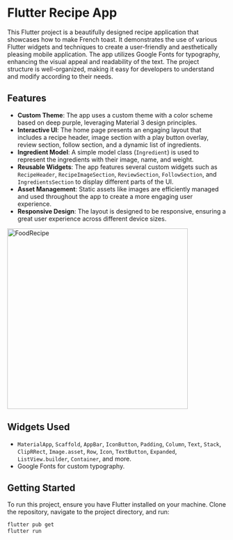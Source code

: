 # Flutter Recipe App

This Flutter project is a beautifully designed recipe application that showcases how to make French toast. It demonstrates the use of various Flutter widgets and techniques to create a user-friendly and aesthetically pleasing mobile application. The app utilizes Google Fonts for typography, enhancing the visual appeal and readability of the text. The project structure is well-organized, making it easy for developers to understand and modify according to their needs.

## Features

- **Custom Theme**: The app uses a custom theme with a color scheme based on deep purple, leveraging Material 3 design principles.
- **Interactive UI**: The home page presents an engaging layout that includes a recipe header, image section with a play button overlay, review section, follow section, and a dynamic list of ingredients.
- **Ingredient Model**: A simple model class (`Ingredient`) is used to represent the ingredients with their image, name, and weight.
- **Reusable Widgets**: The app features several custom widgets such as `RecipeHeader`, `RecipeImageSection`, `ReviewSection`, `FollowSection`, and `IngredientsSection` to display different parts of the UI.
- **Asset Management**: Static assets like images are efficiently managed and used throughout the app to create a more engaging user experience.
- **Responsive Design**: The layout is designed to be responsive, ensuring a great user experience across different device sizes.

<img width="415" alt="FoodRecipe" src="https://github.com/Habeebopeyemi/foodrecipe/assets/recipeapp.png">

## Widgets Used

- `MaterialApp`, `Scaffold`, `AppBar`, `IconButton`, `Padding`, `Column`, `Text`, `Stack`, `ClipRRect`, `Image.asset`, `Row`, `Icon`, `TextButton`, `Expanded`, `ListView.builder`, `Container`, and more.
- Google Fonts for custom typography.

## Getting Started

To run this project, ensure you have Flutter installed on your machine. Clone the repository, navigate to the project directory, and run:

```bash
flutter pub get
flutter run
```
